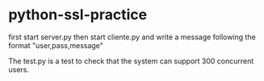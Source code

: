 # python-ssl-practice

first start server.py
then start cliente.py and write a message following the format "user,pass,message"

The test.py is a test to check that the system can support 300 concurrent users.
